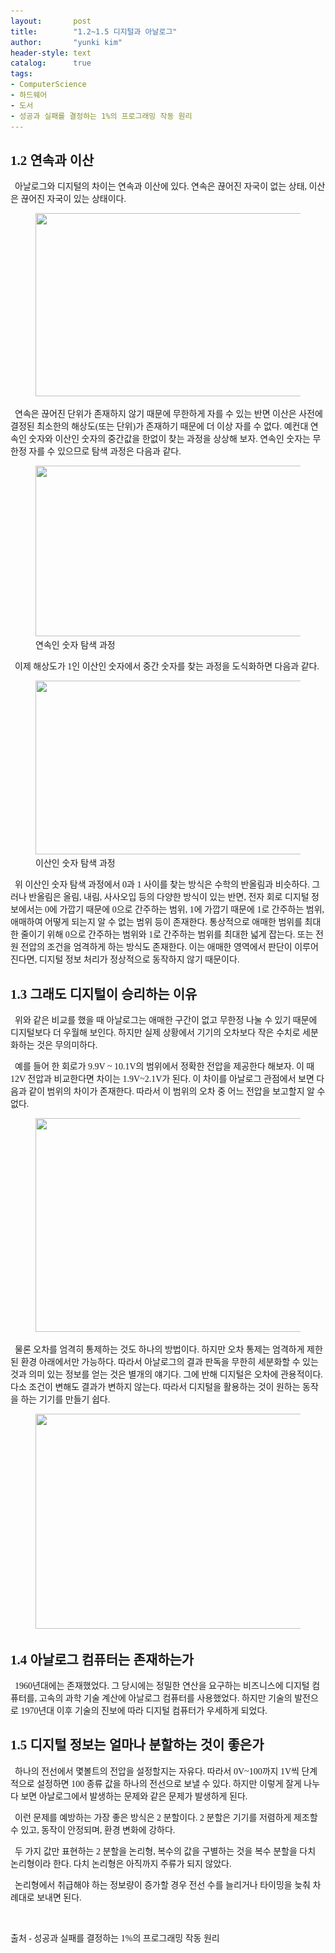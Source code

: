 ```yaml
---
layout:       post
title:        "1.2~1.5 디지털과 아날로그"
author:       "yunki kim"
header-style: text
catalog:      true
tags:
- ComputerScience
- 하드웨어
- 도서
- 성공과 실패를 결정하는 1%의 프로그래밍 작동 원리
---
```


<div class="tt_article_useless_p_margin contents_style"><h2 data-ke-size="size26"><span style="font-family: 'Noto Serif KR';"><b> 1.2&nbsp;연속과&nbsp;이산 </b></span></h2>
<p data-ke-size="size16"><span style="font-family: 'Noto Serif KR';">&nbsp; 아날로그와 디지털의 차이는 연속과 이산에 있다. 연속은 끊어진 자국이 없는 상태, 이산은 끊어진 자국이 있는 상태이다.</span></p>
<p></p><figure class="imageblock alignCenter" data-ke-mobilestyle="widthOrigin" data-origin-width="868" data-origin-height="328"><span data-url="https://k.kakaocdn.net/dn/b07nJo/btrQgMdz1H3/dF12TsiAZwYlIziGMjtNZ1/img.png" data-lightbox="lightbox"><img src="/img/2022-11-03-digital_analog/img.png" srcset="https://img1.daumcdn.net/thumb/R1280x0/?scode=mtistory2&amp;fname=https%3A%2F%2Fk.kakaocdn.net%2Fdn%2Fb07nJo%2FbtrQgMdz1H3%2FdF12TsiAZwYlIziGMjtNZ1%2Fimg.png" onerror="this.onerror=null; this.src='//t1.daumcdn.net/tistory_admin/static/images/no-image-v1.png'; this.srcset='//t1.daumcdn.net/tistory_admin/static/images/no-image-v1.png';" width="775" height="293" data-origin-width="868" data-origin-height="328"></span></figure>
<p></p>
<p data-ke-size="size16"><span style="font-family: 'Noto Serif KR';">&nbsp; 연속은 끊어진 단위가 존재하지 않기 때문에 무한하게 자를 수 있는 반면 이산은 사전에 결정된 최소한의 해상도(또는 단위)가 존재하기 때문에 더 이상 자를 수 없다. 예컨대 연속인 숫자와 이산인 숫자의 중간값을 한없이 찾는 과정을 상상해 보자. 연속인 숫자는 무한정 자를 수 있으므로 탐색 과정은 다음과 같다.</span></p>
<p></p><figure class="imageblock alignCenter" data-ke-mobilestyle="widthOrigin" data-origin-width="924" data-origin-height="346"><span data-url="https://k.kakaocdn.net/dn/cAwr9f/btrQe3G7Fxp/vDGMVS3BlnJ14e6ymDAIrk/img.png" data-lightbox="lightbox" data-alt="연속인 숫자 탐색 과정"><img src="/img/2022-11-03-digital_analog/img_1.png" srcset="https://img1.daumcdn.net/thumb/R1280x0/?scode=mtistory2&amp;fname=https%3A%2F%2Fk.kakaocdn.net%2Fdn%2FcAwr9f%2FbtrQe3G7Fxp%2FvDGMVS3BlnJ14e6ymDAIrk%2Fimg.png" onerror="this.onerror=null; this.src='//t1.daumcdn.net/tistory_admin/static/images/no-image-v1.png'; this.srcset='//t1.daumcdn.net/tistory_admin/static/images/no-image-v1.png';" width="729" height="273" data-origin-width="924" data-origin-height="346"></span><figcaption>연속인 숫자 탐색 과정</figcaption>
</figure>
<p></p>
<p data-ke-size="size16"><span style="font-family: 'Noto Serif KR';">&nbsp; 이제 해상도가 1인 이산인 숫자에서 중간 숫자를 찾는 과정을 도식화하면 다음과 같다.</span></p>
<p></p><figure class="imageblock alignCenter" data-ke-mobilestyle="widthOrigin" data-origin-width="590" data-origin-height="348"><span data-url="https://k.kakaocdn.net/dn/bs4Khi/btrQgET7tBw/GaGhcnvmT9PNDMRkLMKkKk/img.png" data-lightbox="lightbox" data-alt="이산인 숫자 탐색 과정"><img src="/img/2022-11-03-digital_analog/img_2.png" srcset="https://img1.daumcdn.net/thumb/R1280x0/?scode=mtistory2&amp;fname=https%3A%2F%2Fk.kakaocdn.net%2Fdn%2Fbs4Khi%2FbtrQgET7tBw%2FGaGhcnvmT9PNDMRkLMKkKk%2Fimg.png" onerror="this.onerror=null; this.src='//t1.daumcdn.net/tistory_admin/static/images/no-image-v1.png'; this.srcset='//t1.daumcdn.net/tistory_admin/static/images/no-image-v1.png';" width="471" height="278" data-origin-width="590" data-origin-height="348"></span><figcaption>이산인 숫자 탐색 과정</figcaption>
</figure>
<p></p>
<p data-ke-size="size16"><span style="font-family: 'Noto Serif KR';">&nbsp; 위 이산인 숫자 탐색 과정에서 0과 1 사이를 찾는 방식은 수학의 반올림과 비슷하다. 그러나 반올림은 올림, 내림, 사사오입 등의 다양한 방식이 있는 반면, 전자 회로 디지털 정보에서는 0에 가깝기 때문에 0으로 간주하는 범위, 1에 가깝기 때문에 1로 간주하는 범위, 애매하여 어떻게 되는지 알 수 없는 범위 등이 존재한다. 통상적으로 애매한 범위를 최대한 줄이기 위해 0으로 간주하는 범위와 1로 간주하는 범위를 최대한 넓게 잡는다. 또는 전원 전압의 조건을 엄격하게 하는 방식도 존재한다. 이는 애매한 영역에서 판단이 이루어진다면, 디지털 정보 처리가 정상적으로 동작하지 않기 때문이다.</span></p>
<h2 data-ke-size="size26"><span style="font-family: 'Noto Serif KR';"><b>1.3 그래도 디지털이 승리하는 이유</b></span></h2>
<p data-ke-size="size16"><span style="font-family: 'Noto Serif KR';">&nbsp; 위와 같은 비교를 했을 때 아날로그는 애매한 구간이 없고 무한정 나눌 수 있기 때문에 디지털보다 더 우월해 보인다. 하지만 실제 상황에서 기기의 오차보다 작은 수치로 세분화하는 것은 무의미하다.</span></p>
<p data-ke-size="size16"><span style="font-family: 'Noto Serif KR';">&nbsp; 예를 들어 한 회로가 9.9V ~ 10.1V의 범위에서 정확한 전압을 제공한다 해보자. 이 때 12V 전압과 비교한다면 차이는 1.9V~2.1V가 된다. 이 차이를 아날로그 관점에서 보면 다음과 같이 범위의 차이가 존재한다. 따라서 이 범위의 오차 중 어느 전압을 보고할지 알 수 없다.</span></p>
<p></p><figure class="imageblock alignCenter" data-ke-mobilestyle="widthOrigin" data-origin-width="502" data-origin-height="396"><span data-url="https://k.kakaocdn.net/dn/cVZCgl/btrQf4MsIZm/mkj7kNvui4tRnCTmUYSBsk/img.png" data-lightbox="lightbox"><img src="/img/2022-11-03-digital_analog/img_3.png" srcset="https://img1.daumcdn.net/thumb/R1280x0/?scode=mtistory2&amp;fname=https%3A%2F%2Fk.kakaocdn.net%2Fdn%2FcVZCgl%2FbtrQf4MsIZm%2Fmkj7kNvui4tRnCTmUYSBsk%2Fimg.png" onerror="this.onerror=null; this.src='//t1.daumcdn.net/tistory_admin/static/images/no-image-v1.png'; this.srcset='//t1.daumcdn.net/tistory_admin/static/images/no-image-v1.png';" width="434" height="342" data-origin-width="502" data-origin-height="396"></span></figure>
<p></p>
<p data-ke-size="size16"><span style="font-family: 'Noto Serif KR';">&nbsp; 물론 오차를 엄격히 통제하는 것도 하나의 방법이다. 하지만 오차 통제는 엄격하게 제한된 환경 아래에서만 가능하다. 따라서 아날로그의 결과 판독을 무한히 세분화할 수 있는 것과 의미 있는 정보를 얻는 것은 별개의 얘기다. 그에 반해 디지털은 오차에 관용적이다. 다소 조건이 변해도 결과가 변하지 않는다. 따라서 디지털을 활용하는 것이 원하는 동작을 하는 기기를 만들기 쉽다.</span></p>
<p></p><figure class="imageblock alignCenter" data-ke-mobilestyle="widthOrigin" data-origin-width="640" data-origin-height="390"><span data-url="https://k.kakaocdn.net/dn/xaY8g/btrQe22C8Cy/kCqulJanDk9NaPtCMg9Plk/img.png" data-lightbox="lightbox"><img src="/img/2022-11-03-digital_analog/img_4.png" srcset="https://img1.daumcdn.net/thumb/R1280x0/?scode=mtistory2&amp;fname=https%3A%2F%2Fk.kakaocdn.net%2Fdn%2FxaY8g%2FbtrQe22C8Cy%2FkCqulJanDk9NaPtCMg9Plk%2Fimg.png" onerror="this.onerror=null; this.src='//t1.daumcdn.net/tistory_admin/static/images/no-image-v1.png'; this.srcset='//t1.daumcdn.net/tistory_admin/static/images/no-image-v1.png';" width="565" height="344" data-origin-width="640" data-origin-height="390"></span></figure>
<p></p>
<h2 data-ke-size="size26"><span style="font-family: 'Noto Serif KR';"><b>1.4 아날로그 컴퓨터는 존재하는가</b></span></h2>
<p data-ke-size="size16"><span style="font-family: 'Noto Serif KR';">&nbsp; 1960년대에는 존재했었다. 그 당시에는 정밀한 연산을 요구하는 비즈니스에 디지털 컴퓨터를, 고속의 과학 기술 계산에 아날로그 컴퓨터를 사용했었다. 하지만 기술의 발전으로 1970년대 이후 기술의 진보에 따라 디지털 컴퓨터가 우세하게 되었다.</span></p>
<h2 data-ke-size="size26"><span style="font-family: 'Noto Serif KR';"><b>1.5 디지털 정보는 얼마나 분할하는 것이 좋은가</b></span></h2>
<p data-ke-size="size16"><span style="font-family: 'Noto Serif KR';">&nbsp; 하나의 전선에서 몇볼트의 전압을 설정할지는 자유다. 따라서 0V~100까지 1V씩 단계적으로 설정하면 100 종류 값을 하나의 전선으로 보낼 수 있다. 하지만 이렇게 잘게 나누다 보면 아날로그에서 발생하는 문제와 같은 문제가 발생하게 된다.&nbsp;</span></p>
<p data-ke-size="size16"><span style="font-family: 'Noto Serif KR';">&nbsp; 이런 문제를 예방하는 가장 좋은 방식은 2 분할이다. 2 분할은 기기를 저렴하게 제조할 수 있고, 동작이 안정되며, 환경 변화에 강하다.</span></p>
<p data-ke-size="size16"><span style="font-family: 'Noto Serif KR';">&nbsp; 두 가지 값만 표현하는 2 분할을 논리형, 복수의 값을 구별하는 것을 복수 분할을 다치 논리형이라 한다. 다치 논리형은 아직까지 주류가 되지 않았다.</span></p>
<p data-ke-size="size16"><span style="font-family: 'Noto Serif KR';">&nbsp; 논리형에서 취급해야 하는 정보량이 증가할 경우 전선 수를 늘리거나 타이밍을 늦춰 차례대로&nbsp;보내면 된다.</span></p>
<p data-ke-size="size16">&nbsp;</p>
<p data-ke-size="size16"><span style="font-family: 'Noto Serif KR';">출처 - 성공과 실패를 결정하는 1%의 프로그래밍 작동 원리</span></p></div>